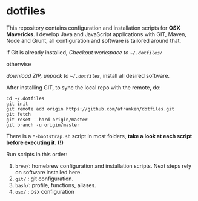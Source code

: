 dotfiles
==========

This repository contains configuration and installation scripts for **OSX Mavericks**.
I develop Java and JavaScript applications with GIT, Maven, Node and Grunt, all configuration and software is tailored around that.

if Git is already installed,
_Checkout workspace to `~/.dotfiles/`_

otherwise

_download ZIP, unpack to `~/.dotfiles`_, install all desired software. 

After installing GIT, to sync the local repo with the remote, do:

    cd ~/.dotfiles
    git init
    git remote add origin https://github.com/afranken/dotfiles.git
    git fetch
    git reset --hard origin/master
    git branch -u origin/master

There is a `*-bootstrap.sh` script in most folders, **take a look at each script before executing it. (!)**


Run scripts in this order:

1. `brew/`: homebrew configuration and installation scripts. Next steps rely on software installed here.
2. `git/` : git configuration.
3. `bash/`: profile, functions, aliases.
4. `osx/` : osx configuration
